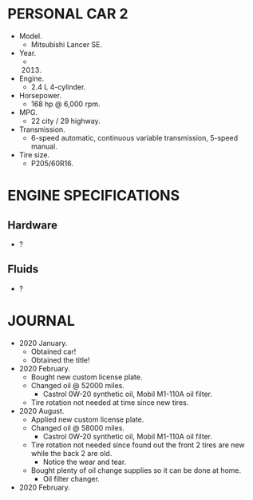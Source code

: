 # PERSONAL CAR 2

- Model.
  - Mitsubishi Lancer SE.
- Year.
  - 2013.
- Engine.
  - 2.4 L 4-cylinder.
- Horsepower.
  - 168 hp @ 6,000 rpm.
- MPG.
  - 22 city / 29 highway.
- Transmission.
  - 6-speed automatic, continuous variable transmission, 5-speed manual.
- Tire size.
  - P205/60R16.

# ENGINE SPECIFICATIONS

## Hardware

- ?

## Fluids

- ?

# JOURNAL

- 2020 January.
  - Obtained car!
  - Obtained the title!
- 2020 February.
  - Bought new custom license plate.
  - Changed oil @ 52000 miles.
    - Castrol 0W-20 synthetic oil, Mobil M1-110A oil filter.
  - Tire rotation not needed at time since new tires.
- 2020 August.
  - Applied new custom license plate.
  - Changed oil @ 58000 miles.
    - Castrol 0W-20 synthetic oil, Mobil M1-110A oil filter.
  - Tire rotation not needed since found out the front 2 tires are new while the back 2 are old.
    - Notice the wear and tear.
  - Bought plenty of oil change supplies so it can be done at home.
    - Oil filter changer.
- 2020 February.
